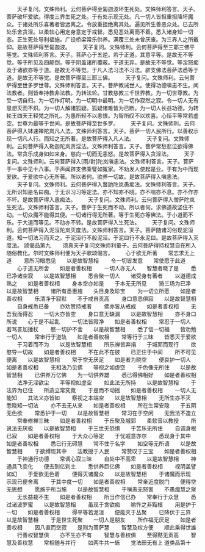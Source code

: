 <!-- { "loadSidebar": true } -->
　　天子复问。文殊师利。云何菩萨得至匐迦波坏生死处。文殊师利答言。天子。菩萨破坏爱欲。得度三界生死之处。于有处示现无处。凡一切人皆担重担降坏魔众。于诸处所乐喜著者皆远离之。令放重担绝离其处。遍见所生善恶众处。已去所处乐舍贪淫。以柔软心用定身意定于戒智。悉见恶处离而不着。悉入诸身知一切态。正生死处导利福施。广设桥梁常乐供养。满覆三处未曾厌废。为三界人之所戴仰。是故菩萨得至匐迦波。
　　天子复问。文殊师利。云何菩萨得至三耶三佛平等觉。文殊师利答言。天子。菩萨心于五逆。若于正道。其意平等。是故无不等觉。等于所见及四颠倒。等于阴盖诸所覆蔽。于道无异。是故无不等觉。等淫怒痴及于诸欲亦等于道。是故无不等觉。于凡人法习法不习法。辟支佛法菩萨法悉等于道。是故无不等觉。是故菩萨得至三耶三佛。
　　天子复问。文殊师利。云何菩萨得至世多罗世尊。文殊师利答言。天子。菩萨教诫世人。使得功德嗔恚不生。闻法教者。则皆奉持教非法教。为转法轮。甘教慈教三千世界教。为一切世尊教。为受一切自归。为一切作灯明。为一切明中最明。为一切作寂然之寂。令一切人无有思想灭而不炽。为一切人解诸狐疑。狐疑诸难皆为已断。为一切人长益功德。为转轮王四天王释梵之所礼。为愚所轻不以恚恨。为智所叹不以欢喜。心恒平等常若虚空。世尊为最等于世间。是故菩萨得至世多罗。
　　天子复问。文殊师利。云何菩萨得入钵速禅陀岚凡人法。文殊师利答言。天子。菩萨一切人民所行。以善权示现一切凡人行。而知之无所著。是故菩萨得入凡人法。
　　天子复问。文殊师利。云何菩萨得入勒迦陀岚贪淫法。文殊师利答言。天子。菩萨常愁悲泣欲得佛法。常贪乐成身如如来身。慈向一切而无恚怒。是故菩萨得入贪淫法。
　　天子复问。文殊师利。云何菩萨得入[雨/對]陀岚嗔恚法。文殊师利答言。天子。菩萨于一事中见十八事。于声闻辟支佛乘譬如冤家。不劝发人使起是业。于有为中而现爱欲。于爱欲中心无所著。所以者何。欲养一切故。是故菩萨得入嗔恚法。
　　天子复问。文殊师利。云何菩萨得入瞀訑陀岚愚痴法。文殊师利答言。天子。无所识知是名曰痴。于无识习习等定法。亦不知亦不晓。亦不喘亦不息。亦不作亦不坏。是故菩萨得入愚痴法。
　　天子复问。文殊师利。云何菩萨得入僧萨陀岚生死法。文殊师利答言。天子。菩萨于生死而不动。所以者何。求佛道故坚住不动。一切众魔不能得其便。一切诸行得无所著。等于生死亦等佛法。于小道而不乐。于大道而等见。不动亦不转。是故菩萨得入生死法。
　　天子复问。文殊师利。云何菩萨得入泥洹陀岚灭度法。文殊师利答言。天子。菩萨随诸习俗现泥洹道。知一切法习而灭之。于泥洹行不般泥洹。于泥曰行不永泥曰。是故菩萨得入灭度法。
颂偈品第九
　　须真天子复问文殊师利童子。云何菩萨得持权慧自在所入随俗教化。尔时文殊师利便为天子歌颂偈言。
　　心于欲无所著　　常志求无上道
　　意所习眼悉见　　以是故智慧相
　　令一切皆发意　　常使愿于此道
　　心于道无所舍　　如是者善权相
　　一切人亦无人　　智慧者晓了是
　　悉已净诸空寂　　以是故智慧相
　　悉合聚一切人　　诸受身有著者
　　以道德成熟之　　如是者善权相
　　身本空亦如是　　于本无无所见
　　猗三场为已净　　以是故智慧相
　　诸所有悉惠施　　头目身及珍宝
　　为一切立所愿　　如是者善权相
　　乐清净于寂默　　不于戒自贡高
　　身口意悉俱寂　　以是故智慧相
　　自身戒悉已备　　亦劝赞持戒者
　　佛亦皆从戒成　　如是者善权相
　　无吾我而得忍　　一切大亦皆空
　　身口意无缺漏　　以是故智慧相
　　亦不身口所说　　心于是不起乱
　　一切法皆寂净　　如是者善权相
　　常忍于一切人　　若骂詈加捶杖
　　愍一切护不舍　　以是故智慧相
　　悉了信一切福　　皆劝勉一切人
　　常审行于道轨　　如是者善权相
　　常等行于三昧　　皆悉灭于爱欲
　　于习着而不为　　以是故智慧相
　　所乐禅皆弃捐　　于城郭而现行
　　欲愍导一切故　　如是者善权相
　　不在此不在彼　　已正住于中间
　　所不可见便离　　以是故智慧相
　　常于空无厌足　　如是者为晓空
　　便哀护一切人　　如是者善权相
　　无相法乃见佛　　等视之如虚空
　　于色像无所住　　以是故智慧相
　　已供养万亿佛　　为一切供养雄
　　悉已得佛相好　　如是者善权相
　　法净无淫欲尘　　平等视如虚空
　　如此法无所持　　以是故智慧相
　　于法界为已住　　所造立常究竟
　　于是而不动摇　　如是者善权相
　　一切人无能知　　其法义亦皆如
　　察视之本端空　　以是故智慧相
　　无所生亦不灭　　悉晓知一切法
　　亦不去无从来　　如是者善权相
　　所在生常安隐　　于五阴无色欲
　　常悉护于一切　　以是故智慧相
　　常习在于空闲　　无我法不造立
　　常奉修禅三昧　　如是者善权相
　　于丘聚及城郭　　柔软音以教授
　　所说法无厌极　　以是故智慧相
　　于三世无恐惧　　于苦乐无所住
　　自调身根已寂　　如是者善权相
　　于大众心等定　　于忧戚意亦尔
　　悉现身于其中　　如是者善权相
　　悉已行无碍慧　　常不住于名字
　　如空等无所语　　以是故智慧相
　　于欲缚现其中　　法教授于人民
　　常赞叹于三宝　　如是者善权相
　　于神通行功德　　常调心寂三昧
　　自处中不高卑　　以是故智慧相
　　神通具飞变化　　便去到亿刹土
　　悉供养巨亿佛　　如是者善权相
　　视阴盖譬如幻　　于爱欲无色着
　　便得灭诸魔众　　以是故智慧相
　　于诸魔而示现　　示现已便舍离
　　于其中度一切　　如是者善权相
　　常亲近度脱门　　便得空无思想
　　愿施于所当施　　以是故智慧相
　　于嗔恚无怒害　　不愚痴慧之聚
　　无长益栽不生　　如是者善权相
　　所当作信已办　　常奉行于众慧
　　悉过诸波罗蜜　　以是故智慧相
　　虽现于贪欲痴　　喻忤之非黠根
　　用是护于一切　　如是者善权相
　　得平等若泥洹　　便能灭于丛聚
　　已降伏于三界　　以是故智慧相
　　于是世生死聚　　一切人是朋友
　　所作福无厌足　　如是者善权相
　　因八直而空寂　　是则为菩萨慧
　　智慧及权方便　　顺此乘得世雄
　　行善权智慧俱　　亦不生亦不有
　　智慧与善权俱　　至得黠无贡高
　　智慧及善权慧　　常相随与并行
　　如两牛共一轹　　觉法田无有上
道类品第十
